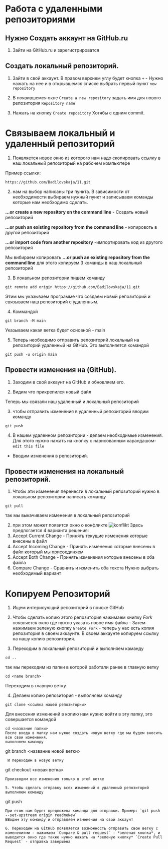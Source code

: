 # Работа с удаленными репозиториями

## Нужно Создать аккаунт на GitHub.ru

1. Зайти на GitHub.ru и зарегистрироватся

## Создать локальный репозиторий.

1. Зайти в свой аккаунт. В правом верхнем углу будет кнопка `+` - Нужно нажать на нее и в открывшемся списке выбрать первый пункт `new repository`

2. В появившемся окне `Create a new repository`
задать имя для нового репозитория `Repository name`

3. Нажать на кнопку `Create repository`
Хотябы с одним commit.

# Связываем локальный и удаленный репозиторий

1. Появляется новое окно из которого нам надо скопировать ссылку в наш локальный репозиторый на рабочем компьютере 

Пример ссылки:
```
https://github.com/Badilovskaja/11.git
```
2. нам на выбор написаны три пункта. В зависимости от необходимости выбираем нужный пункт и записываем команды которые нам необходимо сделать.

**…or create a new repository on the command line** - Создать новый репозиторий 

**…or push an existing repository from the command line** - копировоть в другой репозиторий

**…or import code from another repository** -импортировать код из другого репозитория

Мы вибираем копировать **…or push an existing repository from the command line** для этого копируем 3 команды в наш локальный репозиторий

3. В локальном репозитории пишем команду

```
git remote add origin https://github.com/Badilovskaja/11.git
```
Этим мы указываем программе что создаем новый репозиторий и связываем наш репозиторий с удаленным.

4. Коммандой 
```
git branch -M main
```
Указываем какая ветка будет основной - main

5. Теперь необходимо отправить репозиторий локальный на репозиторий удаленный на GitHub. Это выполняется командой 
```
git push -u origin main
```
## Провести изменения на (GitHub).

1. Заходим в свой аккаунт на GitHub и обновляем его.

2. Видим что прикрепился новый файл

Теперь мы связали наш удаленный и локальный репозиторий

3. чтобы отправить изменения в удаленный репозиторий вводим команду
```
git push
```

4. В нашем удаленном репозитории - делаем необходимые изменения. Для этого нужно нажать на кнопку с нарисованным карандашом- `edit this file`
- Вводим изменения в репозиторий.

## Провести изменения на локальный репозиторий.

1. Чтобы эти изменения перенести в локальный репозиторий 
нужно в локальном репозитории написать команду
```
git pull
```
так мы выкачиваем изменения в локальный репозиторий

2. при этом может появится окно о конфликте
![konflikt](merge-conflict-in-vscode.png)
Здесь предлогается 4 варианта решения:
1. Accept Current Change - Принять текущие изменения которые внесены в файл
2. Accept Incoming Change - Принять изменения которые внесены в файл который мы присоединяем
3. Accept Both Change - Принять изменения которые внесены в оба файла
4. Compare Change - Сравнить и изменить оба текста
Нужно выбрать необходимый вариант 


# Копируем Репозиторий

1. Ищем интерисующий репозиторий в поиске GitHub

2. Чтобы сделать копию этого репозитория нажимаем книпку *Fork* появляется окно где нужно указать новое имя файла <new name> - Затем нажимаем зеленую кнопку `Greate Fork` - теперь у нас есть копия репозитория в своем аккаунте.
В своем аккаунте копируем ссылку на нашу копию репозитория.

3. Переходим в локальный репозиторий и выполняем каманду 
```
cd ..
```
так мы переходим из папки в которой работали ранее в главную ветку
```
cd <name branch>
```
 Переходим в главную ветку

4.  Делаем копию репозитория - выполняем команду
```
git clone <ссылка нашей репозитории>
```
Для внесения изменений в копию нам нужно войти в эту папку, это совершается командой 
```
cd <название папки>
После входа в папку нам нужно создать новую ветку где мы будем вносить все свои изменения. 
выполняем каманду 
```
git branch <название новой ветки>
```
 И переходим в новую ветку 
 ```
 git checkout <новая ветка>
 ```
Производим все изменения только в этой ветке

5. Чтобы сделать отправку всех изменений в удаленный репозиторий выполняем команду 
```
git push
```
При етом нам будет предложена команда для отправки. Пример: `git push --set-upstream origin readmeNew`
ВВодим эту команду и отправляем изменения на свой аккаунт 

6. Переходим на GitHub появляется возможность отправить свою ветку с изменениями - нажимаем `Compare & pull request` - *зеленая кнопка*, и выводится окно где также нужно нажать на *зеленую кнопку* `Create Pull Request` - отправка завершена
